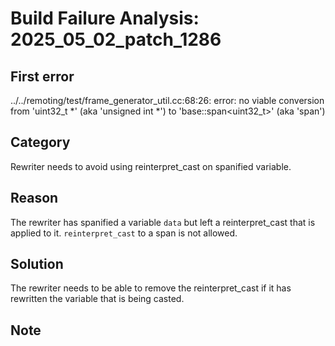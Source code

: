# Build Failure Analysis: 2025_05_02_patch_1286

## First error

../../remoting/test/frame_generator_util.cc:68:26: error: no viable conversion from 'uint32_t *' (aka 'unsigned int *') to 'base::span<uint32_t>' (aka 'span<unsigned int>')

## Category
Rewriter needs to avoid using reinterpret_cast on spanified variable.

## Reason
The rewriter has spanified a variable `data` but left a reinterpret_cast that is applied to it. `reinterpret_cast` to a span is not allowed.

## Solution
The rewriter needs to be able to remove the reinterpret_cast if it has rewritten the variable that is being casted.

## Note